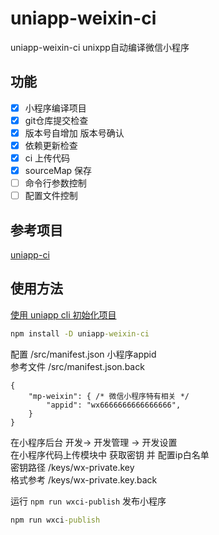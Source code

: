 # uniapp-weixin-ci
uniapp-weixin-ci unixpp自动编译微信小程序

## 功能

- [x] 小程序编译项目
- [x] git仓库提交检查
- [x] 版本号自增加 版本号确认
- [x] 依赖更新检查
- [x] ci 上传代码
- [x] sourceMap 保存
- [ ] 命令行参数控制
- [ ] 配置文件控制

## 参考项目
[uniapp-ci](https://github.com/thetime50/uniapp-ci)

## 使用方法

[使用 uniapp cli 初始化项目](https://uniapp.dcloud.io/quickstart-cli)

```cmd
npm install -D uniapp-weixin-ci
```

配置 /src/manifest.json 小程序appid  
参考文件 /src/manifest.json.back
```json5
{
	"mp-weixin": { /* 微信小程序特有相关 */
		"appid": "wx6666666666666666",
    }
}
```

在小程序后台 开发-> 开发管理 -> 开发设置  
在小程序代码上传模块中 获取密钥 并 配置ip白名单  
密钥路径 /keys/wx-private.key  
格式参考 /keys/wx-private.key.back

运行 <code>npm run wxci-publish</code> 发布小程序
```cmd
npm run wxci-publish
```
